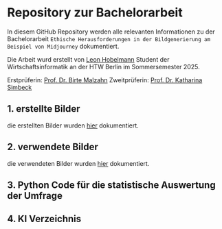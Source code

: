 # Repository zur Bachelorarbeit

 In diesem GitHub Repository werden alle relevanten Informationen zu der Bachelorarbeit `Ethische Herausforderungen in der Bildgenerierung am Beispiel von Midjourney` dokumentiert.

Die Arbeit wurd erstellt von [Leon Hobelmann]() Student der Wirtschaftsinformatik an der HTW Berlin im Sommersemester 2025.

Erstprüferin: [Prof. Dr. Birte Malzahn](https://www.htw-berlin.de/hochschule/personen/person/?eid=8589)
Zweitprüferin: [Prof. Dr. Katharina Simbeck](https://www.htw-berlin.de/hochschule/personen/person/?eid=9862)


## 1. erstellte Bilder
die erstellten Bilder wurden [hier](https://github.com/LeonHobelmann/bachelorarbeit/blob/main/erstelle_bilder.md) dokumentiert.

## 2. verwendete Bilder
die verwendeten Bilder wurden [hier](https://github.com/LeonHobelmann/bachelorarbeit/blob/main/verwendete_bilder.md) dokumentiert.

## 3. Python Code für die statistische Auswertung der Umfrage

## 4. KI Verzeichnis

